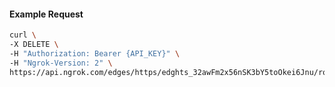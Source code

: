 <!-- Code generated for API Clients. DO NOT EDIT. -->

#### Example Request

```bash
curl \
-X DELETE \
-H "Authorization: Bearer {API_KEY}" \
-H "Ngrok-Version: 2" \
https://api.ngrok.com/edges/https/edghts_32awFm2x56nSK3bY5toOkei6Jnu/routes/edghtsrt_32awFoqP5pG8V1uwnkQhM0GDQnb/compression
```
